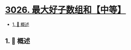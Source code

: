 # [3026. 最大好子数组和【中等】](https://github.com/Tdahuyou/TNotes.leetcode/tree/main/notes/3026.%20%E6%9C%80%E5%A4%A7%E5%A5%BD%E5%AD%90%E6%95%B0%E7%BB%84%E5%92%8C%E3%80%90%E4%B8%AD%E7%AD%89%E3%80%91)

<!-- region:toc -->

- [1. 📝 概述](#1--概述)

<!-- endregion:toc -->

## 1. 📝 概述
